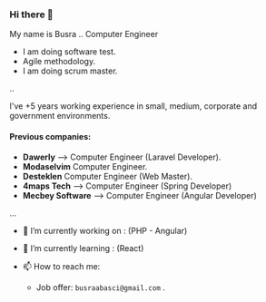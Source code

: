 ### Hi there 👋

My name is Busra .. Computer Engineer
- I am doing software test.
- Agile methodology.
- I am doing scrum master.

..

I've +5 years working experience in small, medium, corporate and government environments.

#### Previous companies:
- **Dawerly** --> Computer Engineer  (Laravel Developer).
- **Modaselvim**  Computer Engineer.
- **Desteklen**  Computer Engineer  (Web Master).
- **4maps Tech** --> Computer Engineer (Spring Developer)
- **Mecbey Software** --> Computer Engineer (Angular Developer)


...


- 🔭 I’m currently working on : (PHP - Angular)

- 🌱 I’m currently learning : (React)

- 📫 How to reach me:
  - Job offer: `busraabasci@gmail.com` .

<!--
**busrasoft/busra** is a ✨ _special_ ✨ repository because its `README.md` (this file) appears on your GitHub profile.

-->
